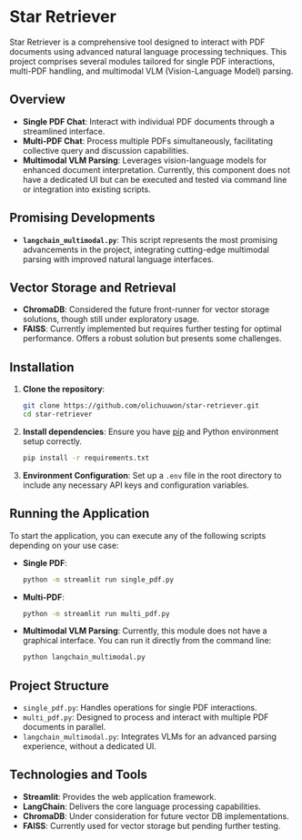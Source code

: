 # Star Retriever

Star Retriever is a comprehensive tool designed to interact with PDF documents using advanced natural language processing techniques. This project comprises several modules tailored for single PDF interactions, multi-PDF handling, and multimodal VLM (Vision-Language Model) parsing.

## Overview

- **Single PDF Chat**: Interact with individual PDF documents through a streamlined interface.
- **Multi-PDF Chat**: Process multiple PDFs simultaneously, facilitating collective query and discussion capabilities.
- **Multimodal VLM Parsing**: Leverages vision-language models for enhanced document interpretation. Currently, this component does not have a dedicated UI but can be executed and tested via command line or integration into existing scripts.

## Promising Developments

- **`langchain_multimodal.py`**: This script represents the most promising advancements in the project, integrating cutting-edge multimodal parsing with improved natural language interfaces.

## Vector Storage and Retrieval

- **ChromaDB**: Considered the future front-runner for vector storage solutions, though still under exploratory usage.
- **FAISS**: Currently implemented but requires further testing for optimal performance. Offers a robust solution but presents some challenges.

## Installation

1. **Clone the repository**:
   ```bash
   git clone https://github.com/olichuuwon/star-retriever.git
   cd star-retriever
   ```

2. **Install dependencies**:
   Ensure you have [pip](https://pip.pypa.io/en/stable/installation/) and Python environment setup correctly.
   ```bash
   pip install -r requirements.txt
   ```

3. **Environment Configuration**:
   Set up a `.env` file in the root directory to include any necessary API keys and configuration variables.

## Running the Application

To start the application, you can execute any of the following scripts depending on your use case:

- **Single PDF**:
  ```bash
  python -m streamlit run single_pdf.py
  ```

- **Multi-PDF**:
  ```bash
  python -m streamlit run multi_pdf.py
  ```

- **Multimodal VLM Parsing**:
  Currently, this module does not have a graphical interface. You can run it directly from the command line:
  ```bash
  python langchain_multimodal.py
  ```

## Project Structure

- `single_pdf.py`: Handles operations for single PDF interactions.
- `multi_pdf.py`: Designed to process and interact with multiple PDF documents in parallel.
- `langchain_multimodal.py`: Integrates VLMs for an advanced parsing experience, without a dedicated UI.

## Technologies and Tools

- **Streamlit**: Provides the web application framework.
- **LangChain**: Delivers the core language processing capabilities.
- **ChromaDB**: Under consideration for future vector DB implementations.
- **FAISS**: Currently used for vector storage but pending further testing.
